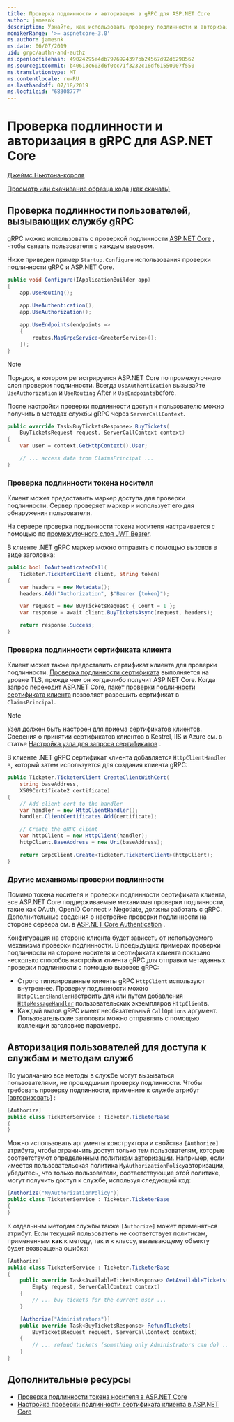 ```yaml
---
title: Проверка подлинности и авторизация в gRPC для ASP.NET Core
author: jamesnk
description: Узнайте, как использовать проверку подлинности и авторизацию в gRPC для ASP.NET Core.
monikerRange: '>= aspnetcore-3.0'
ms.author: jamesnk
ms.date: 06/07/2019
uid: grpc/authn-and-authz
ms.openlocfilehash: 49024295e4db7976924397bb24567d92d6298562
ms.sourcegitcommit: b40613c603d6f0cc71f3232c16df61550907f550
ms.translationtype: MT
ms.contentlocale: ru-RU
ms.lasthandoff: 07/18/2019
ms.locfileid: "68308777"
---
```

# <a name="authentication-and-authorization-in-grpc-for-aspnet-core"></a>Проверка подлинности и авторизация в gRPC для ASP.NET Core

[Джеймс Ньютона-короля](https://twitter.com/jamesnk)

[Просмотр или скачивание образца кода](https://github.com/aspnet/AspNetCore.Docs/tree/master/aspnetcore/grpc/authn-and-authz/sample/) [(как скачать)](xref:index#how-to-download-a-sample)

## <a name="authenticate-users-calling-a-grpc-service"></a>Проверка подлинности пользователей, вызывающих службу gRPC

gRPC можно использовать с проверкой подлинности [ASP.NET Core](xref:security/authentication/identity) , чтобы связать пользователя с каждым вызовом.

Ниже приведен пример `Startup.Configure` использования проверки подлинности gRPC и ASP.NET Core.

```csharp
public void Configure(IApplicationBuilder app)
{
    app.UseRouting();
    
    app.UseAuthentication();
    app.UseAuthorization();

    app.UseEndpoints(endpoints =>
    {
        routes.MapGrpcService<GreeterService>();
    });
}
```

> [!NOTE]
> Порядок, в котором регистрируется ASP.NET Core по промежуточного слоя проверки подлинности. Всегда `UseAuthentication` вызывайте `UseAuthorization` и `UseRouting` After и `UseEndpoints`before.

После настройки проверки подлинности доступ к пользователю можно получить в методах службы gRPC через `ServerCallContext`.

```csharp
public override Task<BuyTicketsResponse> BuyTickets(
    BuyTicketsRequest request, ServerCallContext context)
{
    var user = context.GetHttpContext().User;

    // ... access data from ClaimsPrincipal ...
}

```

### <a name="bearer-token-authentication"></a>Проверка подлинности токена носителя

Клиент может предоставить маркер доступа для проверки подлинности. Сервер проверяет маркер и использует его для обнаружения пользователя.

На сервере проверка подлинности токена носителя настраивается с помощью по [промежуточного слоя JWT Bearer](/dotnet/api/microsoft.extensions.dependencyinjection.jwtbearerextensions.addjwtbearer).

В клиенте .NET gRPC маркер можно отправить с помощью вызовов в виде заголовка:

```csharp
public bool DoAuthenticatedCall(
    Ticketer.TicketerClient client, string token)
{
    var headers = new Metadata();
    headers.Add("Authorization", $"Bearer {token}");

    var request = new BuyTicketsRequest { Count = 1 };
    var response = await client.BuyTicketsAsync(request, headers);

    return response.Success;
}
```

### <a name="client-certificate-authentication"></a>Проверка подлинности сертификата клиента

Клиент может также предоставить сертификат клиента для проверки подлинности. [Проверка подлинности сертификата](https://tools.ietf.org/html/rfc5246#section-7.4.4) выполняется на уровне TLS, прежде чем он когда-либо получит ASP.NET Core. Когда запрос переходит ASP.NET Core, [пакет проверки подлинности сертификата клиента](xref:security/authentication/certauth) позволяет разрешить сертификат в `ClaimsPrincipal`.

> [!NOTE]
> Узел должен быть настроен для приема сертификатов клиентов. Сведения о принятии сертификатов клиентов в Kestrel, IIS и Azure см. в статье [Настройка узла для запроса сертификатов](xref:security/authentication/certauth#configure-your-host-to-require-certificates) .

В клиенте .NET gRPC сертификат клиента добавляется `HttpClientHandler` в, который затем используется для создания клиента gRPC:

```csharp
public Ticketer.TicketerClient CreateClientWithCert(
    string baseAddress,
    X509Certificate2 certificate)
{
    // Add client cert to the handler
    var handler = new HttpClientHandler();
    handler.ClientCertificates.Add(certificate);

    // Create the gRPC client
    var httpClient = new HttpClient(handler);
    httpClient.BaseAddress = new Uri(baseAddress);

    return GrpcClient.Create<Ticketer.TicketerClient>(httpClient);
}
```

### <a name="other-authentication-mechanisms"></a>Другие механизмы проверки подлинности

Помимо токена носителя и проверки подлинности сертификата клиента, все ASP.NET Core поддерживаемые механизмы проверки подлинности, такие как OAuth, OpenID Connect и Negotiate, должны работать с gRPC. Дополнительные сведения о настройке проверки подлинности на стороне сервера см. в [ASP.NET Core Authentication](xref:security/authentication/identity) .

Конфигурация на стороне клиента будет зависеть от используемого механизма проверки подлинности. В предыдущих примерах проверки подлинности на стороне носителя и сертификата клиента показано несколько способов настройки клиента gRPC для отправки метаданных проверки подлинности с помощью вызовов gRPC:

* Строго типизированные клиенты gRPC `HttpClient` используют внутреннее. Проверку подлинности можно [`HttpClientHandler`](/dotnet/api/system.net.http.httpclienthandler)настроить для или путем добавления [`HttpMessageHandler`](/dotnet/api/system.net.http.httpmessagehandler) пользовательских экземпляров `HttpClient`в.
* Каждый вызов gRPC имеет необязательный `CallOptions` аргумент. Пользовательские заголовки можно отправлять с помощью коллекции заголовков параметра.

## <a name="authorize-users-to-access-services-and-service-methods"></a>Авторизация пользователей для доступа к службам и методам служб

По умолчанию все методы в службе могут вызываться пользователями, не прошедшими проверку подлинности. Чтобы требовать проверку подлинности, примените к службе атрибут [[авторизовать]](xref:Microsoft.AspNetCore.Authorization.AuthorizeAttribute) :

```csharp
[Authorize]
public class TicketerService : Ticketer.TicketerBase
{
}
```

Можно использовать аргументы конструктора и свойства `[Authorize]` атрибута, чтобы ограничить доступ только тем пользователям, которые соответствуют определенным политикам [авторизации](xref:security/authorization/policies). Например, если имеется пользовательская политика `MyAuthorizationPolicy`авторизации, убедитесь, что только пользователи, соответствующие этой политике, могут получить доступ к службе, используя следующий код:

```csharp
[Authorize("MyAuthorizationPolicy")]
public class TicketerService : Ticketer.TicketerBase
{
}
```

К отдельным методам службы также `[Authorize]` может применяться атрибут. Если текущий пользователь не соответствует политикам, примененным **как** к методу, так и к классу, вызывающему объекту будет возвращена ошибка:

```csharp
[Authorize]
public class TicketerService : Ticketer.TicketerBase
{
    public override Task<AvailableTicketsResponse> GetAvailableTickets(
        Empty request, ServerCallContext context)
    {
        // ... buy tickets for the current user ...
    }

    [Authorize("Administrators")]
    public override Task<BuyTicketsResponse> RefundTickets(
        BuyTicketsRequest request, ServerCallContext context)
    {
        // ... refund tickets (something only Administrators can do) ..
    }
}
```

## <a name="additional-resources"></a>Дополнительные ресурсы

* [Проверка подлинности токена носителя в ASP.NET Core](https://blogs.msdn.microsoft.com/webdev/2016/10/27/bearer-token-authentication-in-asp-net-core/)
* [Настройка проверки подлинности сертификата клиента в ASP.NET Core](xref:security/authentication/certauth)
